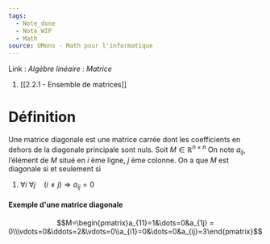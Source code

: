 ```yaml
---
tags:
  - Note_done
  - Note_WIP
  - Math
source: UMons - Math pour l'informatique
---
```


Link :
_Algèbre linéaire : Matrice_
1. [[2.2.1 - Ensemble de matrices]]

# Définition
Une matrice diagonale est une matrice carrée dont les coefficients en dehors de la diagonale principale sont nuls. 
Soit $M ∈ \mathbb{R}^{n×n}$ 
On note $a_{ij}$, l’élément de $M$ situé en $i$ ème ligne, $j$ ème colonne. 
On a que $M$ est diagonale si et seulement si
1. $∀i\ ∀j\quad (i \neq j) ⇒ a_{ij} = 0$ 

#### Exemple d'une matrice diagonale
$$M=\begin{pmatrix}a_{11}=1&\dots=0&a_{1j} = 0\\\vdots=0&\ddots=2&\vdots=0\\a_{i1}=0&\dots=0&a_{ij}=3\end{pmatrix}$$

